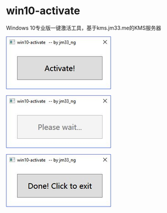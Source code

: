 # win10-activate
Windows 10专业版一键激活工具，基于kms.jm33.me的KMS服务器

![win-activate](/img/win-activate.jpg)

![](/img/win-activate-wait.jpg)

![](/img/win-activate-done.jpg)
